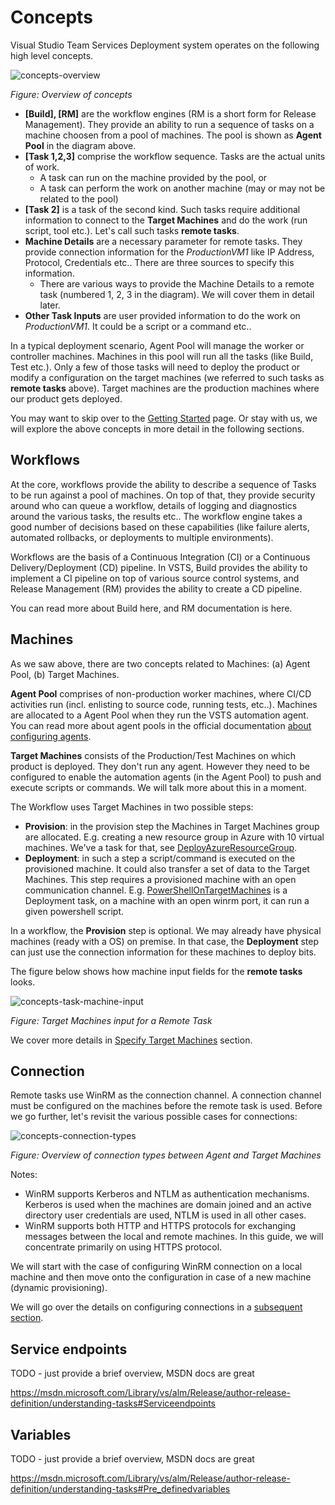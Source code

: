 # Concepts
Visual Studio Team Services Deployment system operates on the following high
level concepts.

![concepts-overview](assets/images/concepts-overview.png)

*Figure: Overview of concepts*

- **[Build], [RM]** are the workflow engines (RM is a short form for Release
  Management). They provide an ability to run a sequence of tasks on a machine
  choosen from a pool of machines. The pool is shown as **Agent Pool** in the
  diagram above.
- **[Task 1,2,3]** comprise the workflow sequence. Tasks are the actual units of work.
    + A task can run on the machine provided by the pool, or
    + A task can perform the work on another machine (may or may not be related to the pool)
- **[Task 2]** is a task of the second kind. Such tasks require additional
  information to connect to the **Target Machines** and do the work (run script,
  tool etc.). Let's call such tasks **remote tasks**.
- **Machine Details** are a necessary parameter for remote tasks. They provide
  connection information for the *ProductionVM1* like IP Address, Protocol,
  Credentials etc.. There are three sources to specify this information.
    + There are various ways to provide the Machine Details to a remote task
        (numbered 1, 2, 3 in the diagram). We will cover them in detail later.
- **Other Task Inputs** are user provided information to do the work on
  *ProductionVM1*. It could be a script or a command etc..

In a typical deployment scenario, Agent Pool will manage the worker or
controller machines. Machines in this pool will run all the tasks (like Build,
Test etc.). Only a few of those tasks will need to deploy the product or modify
a configuration on the target machines (we referred to such tasks as **remote
tasks** above). Target machines are the production machines where our product
gets deployed.

You may want to skip over to the [Getting Started]() page. Or stay with us, we
will explore the above concepts in more detail in the following sections.

## Workflows
At the core, workflows provide the ability to describe a sequence of
Tasks to be run against a pool of machines. On top of that, they provide
security around who can queue a workflow, details of logging and diagnostics
around the various tasks, the results etc.. The workflow engine takes a good
number of decisions based on these capabilities (like failure alerts, automated
rollbacks, or deployments to multiple environments).

Workflows are the basis of a Continuous Integration (CI) or a Continuous
Delivery/Deployment (CD) pipeline. In VSTS, Build provides the ability to implement a
CI pipeline on top of various source control systems, and Release Management
(RM) provides the ability to create a CD pipeline.

You can read more about Build here, and RM documentation is here.

## Machines
As we saw above, there are two concepts related to Machines: (a) Agent Pool, (b)
Target Machines.

**Agent Pool** comprises of non-production worker machines, where CI/CD
activities run (incl. enlisting to source code, running tests, etc..). Machines
are allocated to a Agent Pool when they run the VSTS automation agent. You can
read more about agent pools in the official documentation [about configuring
agents](https://msdn.microsoft.com/en-us/Library/vs/alm/Release/getting-started/configure-agents).

**Target Machines** consists of the Production/Test Machines on which product is
deployed. They don't run any agent. However they need to be configured to enable
the automation agents (in the Agent Pool) to push and execute scripts or
commands. We will talk more about this in a moment.

The Workflow uses Target Machines in two possible steps:

- **Provision**: in the provision step the Machines in Target Machines group are
  allocated. E.g. creating a new resource group in Azure with 10 virtual
  machines. We've a task for that, see [DeployAzureResourceGroup][].
- **Deployment**: in such a step a script/command is executed on the provisioned
  machine. It could also transfer a set of data to the Target Machines. This
  step requires a provisioned machine with an open communication channel. E.g.
  [PowerShellOnTargetMachines][] is a Deployment task, on a machine with an open
  winrm port, it can run a given powershell script.

In a workflow, the **Provision** step is optional. We may already have physical
machines (ready with a OS) on premise. In that case, the **Deployment** step can
just use the connection information for these machines to deploy bits.

The figure below shows how machine input fields for the **remote tasks** looks.

![concepts-task-machine-input](assets/images/concepts-task-machine-input.png)

*Figure: Target Machines input for a Remote Task*

We cover more details in [Specify Target Machines](/target-machines) section.

## Connection
Remote tasks use WinRM as the connection channel. A connection channel must
be configured on the machines before the remote task is used. Before we go
further, let's revisit the various possible cases for connections:

![concepts-connection-types](assets/images/concepts-connection-types.png)

*Figure: Overview of connection types between Agent and Target Machines*

Notes:

* WinRM supports Kerberos and NTLM as authentication mechanisms. Kerberos is
  used when the machines are domain joined and an active directory user
  credentials are used, NTLM is used in all other cases.
* WinRM supports both HTTP and HTTPS protocols for exchanging messages between
  the local and remote machines. In this guide, we will concentrate primarily on
  using HTTPS protocol.

We will start with the case of configuring WinRM connection on a local machine
and then move onto the configuration in case of a new machine (dynamic
provisioning).

We will go over the details on configuring connections in a [subsequent
section](/configure-connections).

## Service endpoints
TODO - just provide a brief overview, MSDN docs are great

https://msdn.microsoft.com/Library/vs/alm/Release/author-release-definition/understanding-tasks#Serviceendpoints

## Variables
TODO - just provide a brief overview, MSDN docs are great

https://msdn.microsoft.com/Library/vs/alm/Release/author-release-definition/understanding-tasks#Pre_definedvariables




[DeployAzureResourceGroup]: https://github.com/Microsoft/vso-agent-tasks/tree/master/Tasks/DeployAzureResourceGroup
[PowerShellOnTargetMachines]: https://github.com/Microsoft/vso-agent-tasks/tree/master/Tasks/PowerShellOnTargetMachines
[Variables]: xxx
[Connection]: xxx
[SecretsOfPowershellRemoting]: https://www.penflip.com/powershellorg/secrets-of-powershell-remoting/blob/master/remoting-basics.txt
